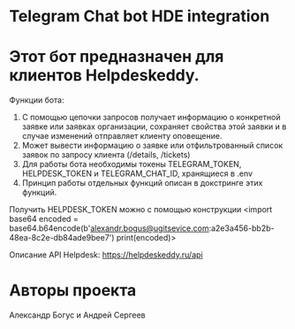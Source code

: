 # Telegram Chat bot HDE integration 

# Этот бот предназначен для клиентов Helpdeskeddy. 
Функции бота: 
1. С помощью цепочки запросов получает информацию о конкретной заявке или заявках организации, сохраняет свойства этой заявки и в случае изменений отправляет клиенту оповещение.
2. Может вывести информацию о заявке или отфильтрованный список заявок по запросу клиента (/details, /tickets)
3. Для работы бота необходимы токены TELEGRAM_TOKEN, HELPDESK_TOKEN и TELEGRAM_CHAT_ID, хранящиеся в .env 
4. Принцип работы отдельных функций описан в докстринге этих функций.

Получить HELPDESK_TOKEN можно с помощью конструкции
<import base64
encoded = base64.b64encode(b'alexandr.bogus@ugitsevice.com:a2e3a456-bb2b-48ea-8c2e-db84ade9bee7')
print(encoded)>

Описание API Helpdesk: https://helpdeskeddy.ru/api

# Авторы проекта
Александр Богус и Андрей Сергеев
